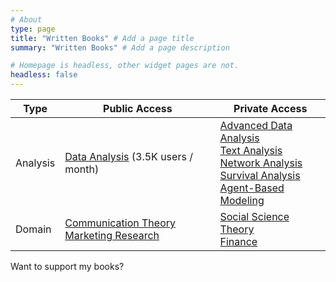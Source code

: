 ```yaml
---
# About
type: page
title: "Written Books" # Add a page title
summary: "Written Books" # Add a page description

# Homepage is headless, other widget pages are not.
headless: false
---
```


| Type     | Public Access                                                                                                                         | Private Access                                                                                                                                                                                                                                                                                                                             |
|-------------|----------------|--------------------------------------------|
| Analysis | [Data Analysis](https://bookdown.org/mike/data_analysis/) (3.5K users / month)                                                        | [Advanced Data Analysis](https://bookdown.org/mike/advanced_data_analysis/)<br>[Text Analysis](https://bookdown.org/mike/text_analysis/)<br>[Network Analysis](https://bookdown.org/mike/network_analysis/)<br>[Survival Analysis](https://bookdown.org/mike/survival_analysis/)<br>[Agent-Based Modeling](https://bookdown.org/mike/abm/) |
| Domain   | [Communication Theory](https://bookdown.org/mike/comm_theory/)<br>[Marketing Research](https://bookdown.org/mike/marketing_research/) | [Social Science Theory](https://bookdown.org/mike/social-theory/)<br>[Finance](https://bookdown.org/mike/finance/)                                                                                                                                                                                                                         |

Want to support my books?

<script type="text/javascript" src="https://cdnjs.buymeacoffee.com/1.0.0/button.prod.min.js" data-name="bmc-button" data-slug="mikenguyen" data-color="#FFDD00" data-emoji=""  data-font="Cookie" data-text="Buy me a coffee" data-outline-color="#000000" data-font-color="#000000" data-coffee-color="#ffffff" ></script>